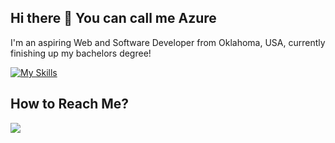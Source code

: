 ## Hi there 👋 You can call me Azure

I'm an aspiring Web and Software Developer from Oklahoma, USA, currently finishing up my bachelors degree!

[![My Skills](https://skillicons.dev/icons?i=vscode,py,html,mysql,cs,js&perline=3)](https://skillicons.dev)

## How to Reach Me?
<a href='https://www.linkedin.com/in/madisonthomas094'><img src='https://img.shields.io/badge/linkedin-%230077B5.svg?style=for-the-badge&logo=linkedin&logoColor=white' href='https://www.linkedin.com/in/madisonthomas094'></img></a>

<!--
**AzureFirehawk/AzureFirehawk** is a ✨ _special_ ✨ repository because its `README.md` (this file) appears on your GitHub profile.

Here are some ideas to get you started:

- 🔭 I’m currently working on ...
- 🌱 I’m currently learning ...
- 👯 I’m looking to collaborate on ...
- 🤔 I’m looking for help with ...
- 💬 Ask me about ...
- 📫 How to reach me: ...
- 😄 Pronouns: ...
- ⚡ Fun fact: ...
-->
